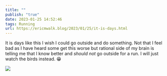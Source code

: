 ```yaml
---
title: ""
publish: "true"
date: 2023-01-25 14:52:46
tags: Running
url: https://ericmwalk.blog/2023/01/25/it-is-days.html
---
```


It is days like this I wish I could go outside and do something. Not that I feel bad as I have heard some get this worse but rational side of my brain is telling me that I know better and *should not* go outside for a run. I will just watch the birds instead. 😁


![](https://ericmwalk.blog/uploads/2023/a770ba349f.jpg)